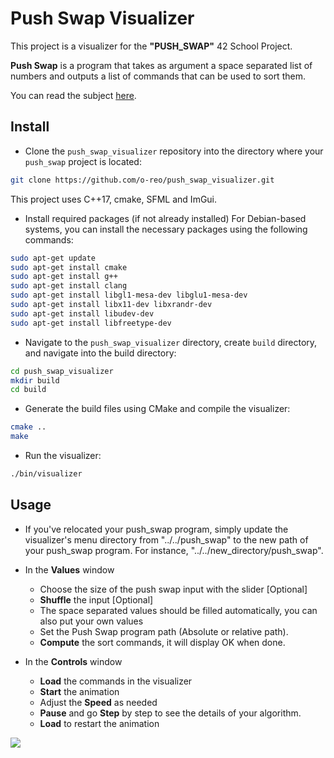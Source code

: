# Push Swap Visualizer

This project is a visualizer for the **"PUSH_SWAP"** 42 School Project.

**Push Swap** is a program that takes as argument a space separated list of numbers and outputs a list of commands that can be used to sort them.

You can read the subject [here](https://github.com/Binary-Hackers/42_Subjects/blob/master/00_Projects/02_Algorithmic/push_swap.pdf).

## Install

- Clone the `push_swap_visualizer` repository into the directory where your `push_swap` project is located:

```bash
git clone https://github.com/o-reo/push_swap_visualizer.git
```

This project uses C++17, cmake, SFML and ImGui.

- Install required packages (if not already installed)
  For Debian-based systems, you can install the necessary packages using the following commands:

```bash
sudo apt-get update
sudo apt-get install cmake
sudo apt-get install g++
sudo apt-get install clang
sudo apt-get install libgl1-mesa-dev libglu1-mesa-dev
sudo apt-get install libx11-dev libxrandr-dev
sudo apt-get install libudev-dev
sudo apt-get install libfreetype-dev
```

- Navigate to the `push_swap_visualizer` directory, create `build` directory, and navigate into the build directory:

```bash
cd push_swap_visualizer
mkdir build
cd build
```

- Generate the build files using CMake and compile the visualizer:

```bash
cmake ..
make
```

- Run the visualizer:

```bash
./bin/visualizer
```

## Usage

- If you've relocated your push_swap program, simply update the visualizer's menu directory from "../../push_swap" to the new path of your push_swap program. For instance, "../../new_directory/push_swap".

- In the **Values** window
  - Choose the size of the push swap input with the slider [Optional]
  - **Shuffle** the input [Optional]
  - The space separated values should be filled automatically, you can also put your own values
  - Set the Push Swap program path (Absolute or relative path).
  - **Compute** the sort commands, it will display OK when done.
- In the **Controls** window
  - **Load** the commands in the visualizer
  - **Start** the animation
  - Adjust the **Speed** as needed
  - **Pause** and go **Step** by step to see the details of your algorithm.
  - **Load** to restart the animation

![](https://i.imgur.com/zqcsZfY.png)
